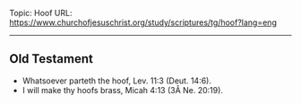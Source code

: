 Topic: Hoof
URL: https://www.churchofjesuschrist.org/study/scriptures/tg/hoof?lang=eng

---

## Old Testament

- Whatsoever parteth the hoof, Lev. 11:3 (Deut. 14:6).
- I will make thy hoofs brass, Micah 4:13 (3Â Ne. 20:19).

